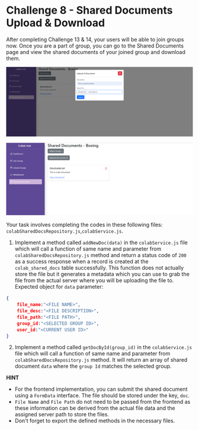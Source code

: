 # Challenge 8 - Shared Documents Upload & Download

After completing Challenge 13 & 14, your users will be able to join groups now. Once you are a part of group, you can go to the Shared Documents page and view the shared documents of your joined group and download them.

<p align="center">
  <img src="./images/16a.png" width="700px">
</p>

<p align="center">
  <img src="./images/16b.png" width="700px">
</p>

Your task involves completing the codes in these following files:
`colabSharedDocsRepository.js`,`colabService.js`.

1. Implement a method called `addNewDoc(data)` in the `colabService.js` file which will call a function of same name and parameter from `colabSharedDocsRepository.js` method and return a status code of `200` as a success response when a record is created at the `colab_shared_docs` table successfully. This function does not actually store the file but it generates a metadata which you can use to grab the file from the actual server where you will be uploading the file to.
Expected object for `data` parameter:
```json
{
    file_name:"<FILE NAME>",
    file_desc:"<FILE DESCRIPTION>",
    file_path:"<FILE PATH>",
    group_id:"<SELECTED GROUP ID>",
    user_id:"<CURRENT USER ID>"
}
```

2. Implement a method called `getDocById(group_id)` in the `colabService.js` file which will call a function of same name and parameter from `colabSharedDocsRepository.js` method. It will return an array of shared document `data` where the `group Id` matches the selected group. 


**HINT** 
-  For the frontend implementation, you can submit the shared document using a `FormData` interface. The file should be stored under the key, `doc`. 
- `File Name` and `File Path` do not need to be passed from the frontend as these information can be derived from the actual file data and the assigned server path to store the files.
-  Don't forget to export the defined methods in the necessary files.

